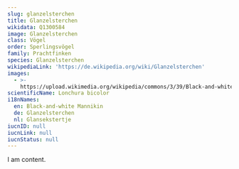 ```yaml
---
slug: glanzelsterchen
title: Glanzelsterchen
wikidata: Q1300584
image: Glanzelsterchen
class: Vögel
order: Sperlingsvögel
family: Prachtfinken
species: Glanzelsterchen
wikipediaLink: 'https://de.wikipedia.org/wiki/Glanzelsterchen'
images:
  - >-
    https://upload.wikimedia.org/wikipedia/commons/3/39/Black-and-white_Mannikin_(Lonchura_bicolor).jpg
scientificName: Lonchura bicolor
i18nNames:
  en: Black-and-white Mannikin
  de: Glanzelsterchen
  nl: Glansekstertje
iucnID: null
iucnLink: null
iucnStatus: null
---
```


I am content.
